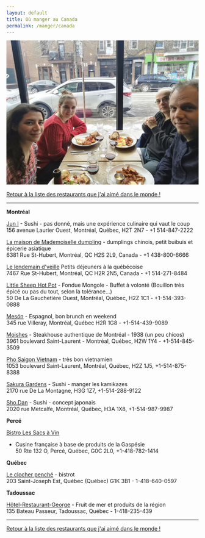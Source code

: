 ```yaml
---
layout: default
title: Où manger au Canada
permalink: /manger/canada
---
```


<div class="clearfix">
	<img src="/images/restos/manger-canada.jpg" class="img-floating-left-mid-size" />
</div>

<a href="/manger/monde">Retour à la liste des restaurants que j'ai aimé dans le monde !</a>  
  
___
  
  
**Montréal**  
  
<a href="http://www.juni.ca/">Jun I</a> - Sushi - pas donné, mais une expérience culinaire qui vaut le coup  
156 avenue Laurier Ouest, Montréal, Québec, H2T 2N7 - +1 514-847-2222  
    
<a href="http://www.facebook.com/pages/category/Cantonese-Restaurant/La-Maison-De-Mademoiselle-Dumpling-859654860819045/">La maison de Mademoiselle dumpling</a> - dumplings chinois, petit buibuis et épicerie asiatique  
6381 Rue St-Hubert, Montréal, QC H2S 2L9, Canada - +1 438-800-6666  
  
<a href="http://lelendemaindveille.com/">Le lendemain d'veille</a> Petits déjeuners à la québécoise  
7467 Rue St-Hubert, Montréal, QC H2R 2N5, Canada - +1 514-271-8484  
  
<a href="https://www.tripadvisor.com/Restaurant_Review-g155032-d895039-Reviews-Little_Sheep_Mongolian_Hot_Pot-Montreal_Quebec.html">Little Sheep Hot Pot</a> - Fondue Mongole - Buffet à volonté (Bouillon très épicé ou pas du tout, selon la tolérance...)  
50 De La Gauchetière Ouest, Montréal,  Québec, H2Z 1C1 - +1-514-393-0888  

<a href="http://restomeson.com/">Mesón</a> - Espagnol, bon brunch en weekend  
345 rue Villeray, Montréal, Québec H2R 1G8 - +1-514-439-9089  
  
<a href="http://www.moishes.ca/">Moishes</a> - Steakhouse authentique de Montréal - 1938 (un peu chicos)  
3961 boulevard Saint-Laurent - Montréal, Québec, H2W 1Y4 - +1-514-845-3509  

<a href="http://www.tripadvisor.com/Restaurant_Review-g155032-d4878971-Reviews-Pho_Saigon_Viet_Nam-Montreal_Quebec.html">Pho Saigon Vietnam</a> - très bon vietnamien  
1053 boulevard Saint-Laurent, Montréal, Québec, H2Z 1J5, +1-514-875-8388  
  
<a href="http://www.sakuragardens.com/">Sakura Gardens</a> - Sushi - manger les kamikazes  
2170 rue De La Montagne, H3G 1Z7, +1-514-288-9122  
  
<a href="http://www.sho-dan.com/">Sho.Dan</a> - Sushi - concept japonais  
2020 rue Metcalfe, Montréal, Québec, H3A 1X8, +1-514-987-9987    
  

**Percé**  
  
<a href="http://www.tripadvisor.fr/Restaurant_Review-g182144-d1888257-Reviews-Bistro_Les_Sacs_a_Vin-Perce_Quebec.html">Bistro Les Sacs à Vin</a> 
- Cusine française à base de produits de la Gaspésie  
50 Rte 132 O, Percé,  Québec, G0C 2L0, +1-418-782-1414  
  
  
**Québec**  
  
<a href="http://www.clocherpenche.ca/">Le clocher penché</a> - bistrot    
203 Saint-Joseph Est, Québec (Québec) G1K 3B1 - 1-418-640-0597   
  
  
**Tadoussac**  
  
<a href="http://www.hotelgeorges.com/">Hôtel-Restaurant-George</a> - Fruit de mer et produits de la région  
135 Bateau Passeur, Tadoussac, Québec - 1-418-235-439  
  

___
  
<a href="/manger/monde">Retour à la liste des restaurants que j'ai aimé dans le monde !</a>  
  
  